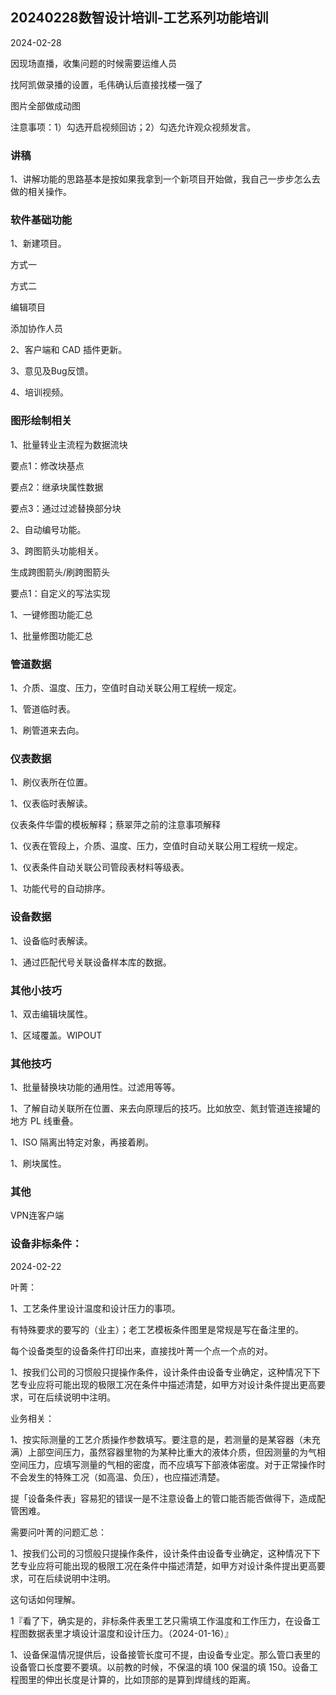 ## 20240228数智设计培训-工艺系列功能培训

2024-02-28

因现场直播，收集问题的时候需要运维人员

找阿凯做录播的设置，毛伟确认后直接找楼一强了

图片全部做成动图



注意事项：1）勾选开启视频回访；2）勾选允许观众视频发言。


### 讲稿

1、讲解功能的思路基本是按如果我拿到一个新项目开始做，我自己一步步怎么去做的相关操作。




### 软件基础功能

1、新建项目。

方式一

方式二

编辑项目

添加协作人员

2、客户端和 CAD 插件更新。


3、意见及Bug反馈。

4、培训视频。



### 图形绘制相关

1、批量转业主流程为数据流块

要点1：修改块基点

要点2：继承块属性数据

要点3：通过过滤替换部分块




2、自动编号功能。

3、跨图箭头功能相关。

生成跨图箭头/刷跨图箭头

要点1：自定义的写法实现


1、一键修图功能汇总

1、批量修图功能汇总




### 管道数据

1、介质、温度、压力，空值时自动关联公用工程统一规定。

1、管道临时表。

1、刷管道来去向。


### 仪表数据

1、刷仪表所在位置。

1、仪表临时表解读。

仪表条件华雷的模板解释；蔡翠萍之前的注意事项解释

1、仪表在管段上，介质、温度、压力，空值时自动关联公用工程统一规定。

1、仪表条件自动关联公司管段表材料等级表。

1、功能代号的自动排序。




### 设备数据

1、设备临时表解读。

1、通过匹配代号关联设备样本库的数据。


### 其他小技巧

1、双击编辑块属性。

1、区域覆盖。WIPOUT



### 其他技巧

1、批量替换块功能的通用性。过滤用等等。

1、了解自动关联所在位置、来去向原理后的技巧。比如放空、氮封管道连接罐的地方 PL 线重叠。

1、ISO 隔离出特定对象，再接着刷。

1、刷块属性。




### 其他


VPN连客户端




### 设备非标条件：

2024-02-22

叶菁：

1、工艺条件里设计温度和设计压力的事项。

有特殊要求的要写的（业主）；老工艺模板条件图里是常规是写在备注里的。


每个设备类型的设备条件打印出来，直接找叶菁一个点一个点的对。

1、按我们公司的习惯般只提操作条件，设计条件由设备专业确定，这种情况下下艺专业应将可能出现的极限工况在条件中描述清楚，如甲方对设计条件提出更高要求，可在后续说明中注明。


业务相关：

1、按实际测量的工艺介质操作参数填写。要注意的是，若测量的是某容器（未充满）上部空间压力，虽然容器里物的为某种比重大的液体介质，但因测量的为气相空间压力，应填写测量的气相的密度，而不应填写下部液体密度。对于正常操作时不会发生的特殊工况（如高温、负压），也应描述清楚。




提「设备条件表」容易犯的错误一是不注意设备上的管口能否能否做得下，造成配管困难。

需要问叶菁的问题汇总：

1、按我们公司的习惯般只提操作条件，设计条件由设备专业确定，这种情况下下艺专业应将可能出现的极限工况在条件中描述清楚，如甲方对设计条件提出更高要求，可在后续说明中注明。

这句话如何理解。

1『看了下，确实是的，非标条件表里工艺只需填工作温度和工作压力，在设备工程图数据表里才填设计温度和设计压力。（2024-01-16）』

1、设备保温情况提供后，设备接管长度可不提，由设备专业定。那么管口表里的设备管口长度要不要填。以前教的时候，不保温的填 100 保温的填 150。设备工程图里的伸出长度是计算的，比如顶部的是算到焊缝线的距离。

